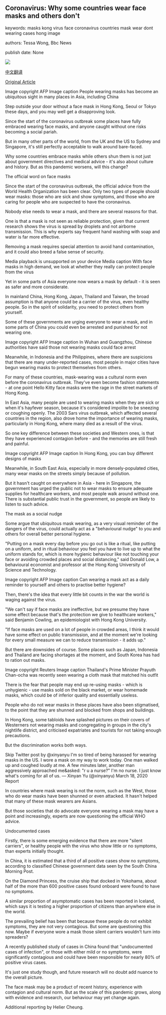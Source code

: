 ## Coronavirus: Why some countries wear face masks and others don't

keywords: masks kong virus face coronavirus countries mask wear dont wearing cases hong image

authors: Tessa Wong, Bbc News

publish date: None

![](https://ichef.bbci.co.uk/news/1024/branded_news/4469/production/_111431571_gettyimages-1205021577.jpg)

[中文翻译](Coronavirus%3A%20Why%20some%20countries%20wear%20face%20masks%20and%20others%20don%27t_zh.md)

[Original Article](https://www.bbc.com/news/world-52015486)

Image copyright AFP Image caption People wearing masks has become an ubiquitous sight in many places in Asia, including China

Step outside your door without a face mask in Hong Kong, Seoul or Tokyo these days, and you may well get a disapproving look.

Since the start of the coronavirus outbreak some places have fully embraced wearing face masks, and anyone caught without one risks becoming a social pariah.

But in many other parts of the world, from the UK and the US to Sydney and Singapore, it's still perfectly acceptable to walk around bare-faced.

Why some countries embrace masks while others shun them is not just about government directives and medical advice - it's also about culture and history. But as this pandemic worsens, will this change?

The official word on face masks

Since the start of the coronavirus outbreak, the official advice from the World Health Organization has been clear. Only two types of people should wear masks: those who are sick and show symptoms, and those who are caring for people who are suspected to have the coronavirus.

Nobody else needs to wear a mask, and there are several reasons for that.

One is that a mask is not seen as reliable protection, given that current research shows the virus is spread by droplets and not airborne transmission. This is why experts say frequent hand washing with soap and water is far more effective.

Removing a mask requires special attention to avoid hand contamination, and it could also breed a false sense of security.

Media playback is unsupported on your device Media caption With face masks in high demand, we look at whether they really can protect people from the virus

Yet in some parts of Asia everyone now wears a mask by default - it is seen as safer and more considerate.

In mainland China, Hong Kong, Japan, Thailand and Taiwan, the broad assumption is that anyone could be a carrier of the virus, even healthy people. So in the spirit of solidarity, you need to protect others from yourself.

Some of these governments are urging everyone to wear a mask, and in some parts of China you could even be arrested and punished for not wearing one.

Image copyright AFP Image caption In Wuhan and Guangzhou, Chinese authorities have said those not wearing masks could face arrest

Meanwhile, in Indonesia and the Philippines, where there are suspicions that there are many under-reported cases, most people in major cities have begun wearing masks to protect themselves from others.

For many of these countries, mask-wearing was a cultural norm even before the coronavirus outbreak. They've even become fashion statements - at one point Hello Kitty face masks were the rage in the street markets of Hong Kong.

In East Asia, many people are used to wearing masks when they are sick or when it's hayfever season, because it's considered impolite to be sneezing or coughing openly. The 2003 Sars virus outbreak, which affected several countries in the region, also drove home the importance of wearing masks, particularly in Hong Kong, where many died as a result of the virus.

So one key difference between these societies and Western ones, is that they have experienced contagion before - and the memories are still fresh and painful.

Image copyright AFP Image caption In Hong Kong, you can buy different designs of masks

Meanwhile, in South East Asia, especially in more densely-populated cities, many wear masks on the streets simply because of pollution.

But it hasn't caught on everywhere in Asia - here in Singapore, the government has urged the public not to wear masks to ensure adequate supplies for healthcare workers, and most people walk around without one. There is substantial public trust in the government, so people are likely to listen to such advice.

The mask as a social nudge

Some argue that ubiquitous mask wearing, as a very visual reminder of the dangers of the virus, could actually act as a "behavioural nudge" to you and others for overall better personal hygiene.

"Putting on a mask every day before you go out is like a ritual, like putting on a uniform, and in ritual behaviour you feel you have to live up to what the uniform stands for, which is more hygienic behaviour like not touching your face or avoiding crowded places and social distancing," said Donald Low, a behavioural economist and professor at the Hong Kong University of Science and Technology.

Image copyright AFP Image caption Can wearing a mask act as a daily reminder to yourself and others to practise better hygiene?

Then, there's the idea that every little bit counts in the war the world is waging against the virus.

"We can't say if face masks are ineffective, but we presume they have some effect because that's the protection we give to healthcare workers," said Benjamin Cowling, an epidemiologist with Hong Kong University.

"If face masks are used on a lot of people in crowded areas, I think it would have some effect on public transmission, and at the moment we're looking for every small measure we can to reduce transmission - it adds up."

But there are downsides of course. Some places such as Japan, Indonesia and Thailand are facing shortages at the moment, and South Korea has had to ration out masks.

Image copyright Reuters Image caption Thailand's Prime Minister Prayuth Chan-ocha was recently seen wearing a cloth mask that matched his outfit

There is the fear that people may end up re-using masks - which is unhygienic - use masks sold on the black market, or wear homemade masks, which could be of inferior quality and essentially useless.

People who do not wear masks in these places have also been stigmatised, to the point that they are shunned and blocked from shops and buildings.

In Hong Kong, some tabloids have splashed pictures on their covers of Westerners not wearing masks and congregating in groups in the city's nightlife district, and criticised expatriates and tourists for not taking enough precautions.

But the discrimination works both ways.

Skip Twitter post by @xinyanyu I'm so tired of being harassed for wearing masks in the US. I wore a mask on my way to work today. One man walked up and coughed loudly at me. A few minutes later, another man aggressively approached me&asked: "r u a nurse?" I'm no nurse. I just know what's coming for all of us. — Xinyan Yu (@xinyanyu) March 18, 2020 Report

In countries where mask wearing is not the norm, such as the West, those who do wear masks have been shunned or even attacked. It hasn't helped that many of these mask wearers are Asians.

But those societies that do advocate everyone wearing a mask may have a point and increasingly, experts are now questioning the official WHO advice.

Undocumented cases

Firstly, there is some emerging evidence that there are more "silent carriers", or healthy people with the virus who show little or no symptoms, than experts initially thought.

In China, it is estimated that a third of all positive cases show no symptoms, according to classified Chinese government data seen by the South China Morning Post.

On the Diamond Princess, the cruise ship that docked in Yokohama, about half of the more than 600 positive cases found onboard were found to have no symptoms.

A similar proportion of asymptomatic cases has been reported in Iceland, which says it is testing a higher proportion of citizens than anywhere else in the world.

The prevailing belief has been that because these people do not exhibit symptoms, they are not very contagious. But some are questioning this now. Maybe if everyone wore a mask those silent carriers wouldn't turn into spreaders?

A recently published study of cases in China found that "undocumented cases of infection", or those with either mild or no symptoms, were significantly contagious and could have been responsible for nearly 80% of positive virus cases.

It's just one study though, and future research will no doubt add nuance to the overall picture.

The face mask may be a product of recent history, experience with contagion and cultural norm. But as the scale of this pandemic grows, along with evidence and research, our behaviour may yet change again.

Additional reporting by Helier Cheung.